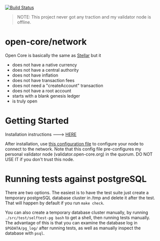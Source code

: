 [![Build Status](https://travis-ci.org/open-core/network.svg?branch=master)](https://travis-ci.org/open-core/network)

> NOTE: This project never got any traction and my validator node is offline.

# open-core/network

Open Core is basically the same as [Stellar](http://www.stellar.org) but it

- does not have a native currency
- does not have a central authority
- does not have inflation
- does not have transaction fees
- does not need a "createAccount" transaction
- does not have a root account
- starts with a blank genesis ledger
- is truly open

# Getting Started

Installation instructions ---> [HERE](https://github.com/buhrmi/open-core/blob/master/INSTALL.md)

After installation, use [this configuration file](https://github.com/buhrmi/open-core/blob/master/docs/open-core.cfg) to configure your node to connect to the network. Note that this config file pre-configures my personal validator node (validator.open-core.org) in the quorum. DO NOT USE IT if you don't trust this node.

# Running tests against postgreSQL

There are two options.  The easiest is to have the test suite just
create a temporary postgreSQL database cluster in /tmp and delete it
after the test.  That will happen by default if you run `make check`.

You can also create a temporary database cluster manually, by running
`./src/test/selftest-pg bash` to get a shell, then running tests
manually.  The advantage of this is that you can examine the database
log in `$PGDATA/pg_log/` after running tests, as well as manually
inspect the database with `psql`.

